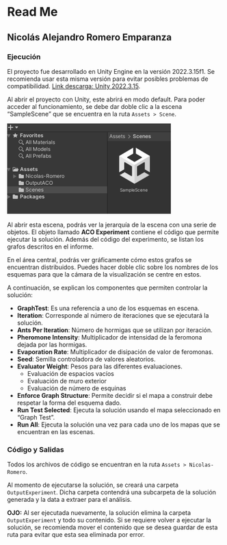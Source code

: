 # Read Me

## Nicolás Alejandro Romero Emparanza

### Ejecución

El proyecto fue desarrollado en Unity Engine en la versión 2022.3.15f1. Se recomienda usar esta misma versión para evitar posibles problemas de compatibilidad. [Link descarga: Unity 2022.3.15](https://unity3d.com/get-unity/download/archive).

Al abrir el proyecto con Unity, este abrirá en modo default. Para poder acceder al funcionamiento, se debe dar doble clic a la escena “SampleScene” que se encuentra en la ruta `Assets > Scene`.

![Descripción de la imagen](ReadMe_IMG/image6.png)

Al abrir esta escena, podrás ver la jerarquía de la escena con una serie de objetos. El objeto llamado **ACO Experiment** contiene el código que permite ejecutar la solución. Además del código del experimento, se listan los grafos descritos en el informe.

En el área central, podrás ver gráficamente cómo estos grafos se encuentran distribuidos. Puedes hacer doble clic sobre los nombres de los esquemas para que la cámara de la visualización se centre en estos.

A continuación, se explican los componentes que permiten controlar la solución:

- **GraphTest**: Es una referencia a uno de los esquemas en escena.
- **Iteration**: Corresponde al número de iteraciones que se ejecutará la solución.
- **Ants Per Iteration**: Número de hormigas que se utilizan por iteración.
- **Pheromone Intensity**: Multiplicador de intensidad de la feromona dejada por las hormigas.
- **Evaporation Rate**: Multiplicador de disipación de valor de feromonas.
- **Seed**: Semilla controladora de valores aleatorios.
- **Evaluator Weight**: Pesos para las diferentes evaluaciones.
  - Evaluación de espacios vacíos
  - Evaluación de muro exterior
  - Evaluación de número de esquinas
- **Enforce Graph Structure**: Permite decidir si el mapa a construir debe respetar la forma del esquema dado.
- **Run Test Selected**: Ejecuta la solución usando el mapa seleccionado en “Graph Test”.
- **Run All**: Ejecuta la solución una vez para cada uno de los mapas que se encuentran en las escenas.

### Código y Salidas

Todos los archivos de código se encuentran en la ruta `Assets > Nicolas-Romero`.

Al momento de ejecutarse la solución, se creará una carpeta `OutputExperiment`. Dicha carpeta contendrá una subcarpeta de la solución generada y la data a extraer para el análisis.

**OJO:** Al ser ejecutada nuevamente, la solución elimina la carpeta `OutputExperiment` y todo su contenido. Si se requiere volver a ejecutar la solución, se recomienda mover el contenido que se desea guardar de esta ruta para evitar que esta sea eliminada por error.
